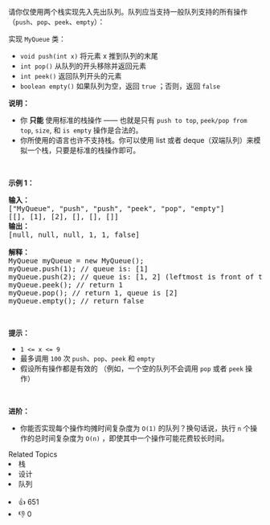<p>请你仅使用两个栈实现先入先出队列。队列应当支持一般队列支持的所有操作（<code>push</code>、<code>pop</code>、<code>peek</code>、<code>empty</code>）：</p>

<p>实现 <code>MyQueue</code> 类：</p>

<ul>
	<li><code>void push(int x)</code> 将元素 x 推到队列的末尾</li>
	<li><code>int pop()</code> 从队列的开头移除并返回元素</li>
	<li><code>int peek()</code> 返回队列开头的元素</li>
	<li><code>boolean empty()</code> 如果队列为空，返回 <code>true</code> ；否则，返回 <code>false</code></li>
</ul>

<p><strong>说明：</strong></p>

<ul>
	<li>你 <strong>只能</strong> 使用标准的栈操作 —— 也就是只有&nbsp;<code>push to top</code>,&nbsp;<code>peek/pop from top</code>,&nbsp;<code>size</code>, 和&nbsp;<code>is empty</code>&nbsp;操作是合法的。</li>
	<li>你所使用的语言也许不支持栈。你可以使用 list 或者 deque（双端队列）来模拟一个栈，只要是标准的栈操作即可。</li>
</ul>

<p>&nbsp;</p>

<p><strong>示例 1：</strong></p>

<pre>
<strong>输入：</strong>
["MyQueue", "push", "push", "peek", "pop", "empty"]
[[], [1], [2], [], [], []]
<strong>输出：</strong>
[null, null, null, 1, 1, false]

<strong>解释：</strong>
MyQueue myQueue = new MyQueue();
myQueue.push(1); // queue is: [1]
myQueue.push(2); // queue is: [1, 2] (leftmost is front of the queue)
myQueue.peek(); // return 1
myQueue.pop(); // return 1, queue is [2]
myQueue.empty(); // return false
</pre>

<ul>
</ul>

<p>&nbsp;</p>

<p><strong>提示：</strong></p>

<ul>
	<li><code>1 &lt;= x &lt;= 9</code></li>
	<li>最多调用 <code>100</code> 次 <code>push</code>、<code>pop</code>、<code>peek</code> 和 <code>empty</code></li>
	<li>假设所有操作都是有效的 （例如，一个空的队列不会调用 <code>pop</code> 或者 <code>peek</code> 操作）</li>
</ul>

<p>&nbsp;</p>

<p><strong>进阶：</strong></p>

<ul>
	<li>你能否实现每个操作均摊时间复杂度为 <code>O(1)</code> 的队列？换句话说，执行 <code>n</code> 个操作的总时间复杂度为 <code>O(n)</code> ，即使其中一个操作可能花费较长时间。</li>
</ul>
<div><div>Related Topics</div><div><li>栈</li><li>设计</li><li>队列</li></div></div><br><div><li>👍 651</li><li>👎 0</li></div>